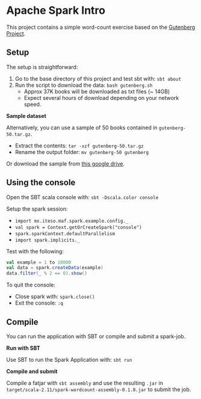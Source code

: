 # Apache Spark Intro

This project contains a simple word-count exercise based on the [Gutenberg Project](https://www.gutenberg.org/). 

## Setup

The setup is straightforward: 

1. Go to the base directory of this project and test sbt with: `sbt about`
2. Run the script to download the data: `bash gutenberg.sh`
    * Approx 37K books will be downloaded as txt files (~ 14GB)
    * Expect several hours of download depending on your network speed. 

**Sample dataset**

Alternatively, you can use a sample of 50 books contained in `gutenberg-50.tar.gz`.

* Extract the contents: `tar -xzf gutenberg-50.tar.gz`
* Rename the output folder: `mv gutenberg-50 gutenberg`

Or download the sample from [this google drive](https://drive.google.com/drive/folders/18m0PlkEEYX2YImTy6P0WnAj2rwht9ezJ?usp=sharing). 

## Using the console

Open the SBT scala console with: `sbt -Dscala.color console`

Setup the spark session:
* `import mx.iteso.maf.spark.example.config._`
* `val spark = Context.getOrCreateSpark("console")`
* `spark.sparkContext.defaultParallelism`
* `import spark.implicits._`

Test with the following: 

```scala
val example = 1 to 10000
val data = spark.createData(example)
data.filter(_ % 2 == 0).show()
```

To quit the console:
* Close spark with: `spark.close()`
* Exit the console: `:q`

## Compile

You can run the application with SBT or compile and submit a spark-job.

**Run with SBT** 

Use SBT to run the Spark Application with: `sbt run`

**Compile and submit**

Compile a fatjar with `sbt assembly` and use the resulting `.jar` 
in `target/scala-2.11/spark-wordcount-assembly-0.1.0.jar` to submit the job. 

